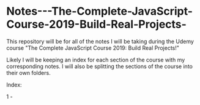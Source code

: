 # Notes---The-Complete-JavaScript-Course-2019-Build-Real-Projects-
This repository will be for all of the notes I will be taking during the Udemy course "The Complete JavaScript Course 2019: Build Real Projects!"

Likely I will be keeping an index for each section of the course with my corresponding notes. I will also be splitting the sections of the course into their own folders.

Index:

1 - 
